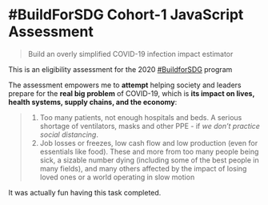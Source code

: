 # #BuildForSDG Cohort-1 JavaScript Assessment

> Build an overly simplified COVID-19 infection impact estimator

This is an eligibility assessment for the 2020 [#BuildforSDG](https://buildforsdg.andela.com/) program

The assessment empowers me to **attempt** helping society and leaders prepare for the **real big problem** of COVID-19, which is **its impact on lives, health systems, supply chains, and the economy**: 
> 1.  Too many patients, not enough hospitals and beds. A serious shortage of ventilators, masks and other PPE - if *we don’t practice social distancing*.
> 2.  Job losses or freezes, low cash flow and low production (even for essentials like food). These and more from too many people being sick, a sizable number dying (including some of the best people in many fields), and many others affected by the impact of losing loved ones or a world operating in slow motion

It was actually fun having this task completed.

